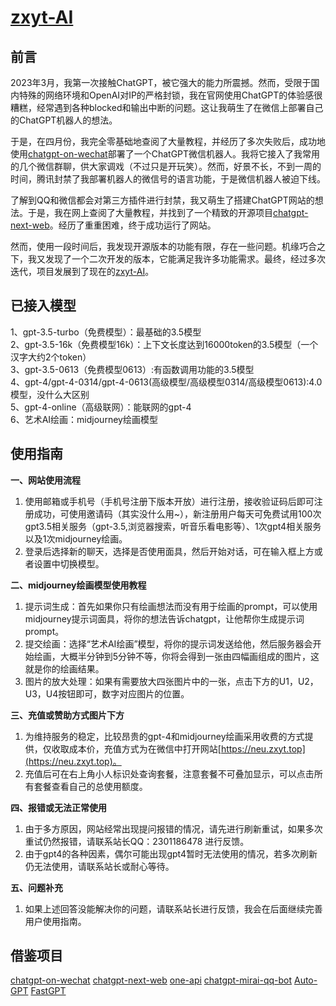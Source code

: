 # [zxyt-AI](https://neu.zxyt.top)

## 前言

2023年3月，我第一次接触ChatGPT，被它强大的能力所震撼。然而，受限于国内特殊的网络环境和OpenAI对IP的严格封锁，我在官网使用ChatGPT的体验感很糟糕，经常遇到各种blocked和输出中断的问题。这让我萌生了在微信上部署自己的ChatGPT机器人的想法。

于是，在四月份，我完全零基础地查阅了大量教程，并经历了多次失败后，成功地使用[chatgpt-on-wechat](https://github.com/zhayujie/chatgpt-on-wechat)部署了一个ChatGPT微信机器人。我将它接入了我常用的几个微信群聊，供大家调戏（不过只是开玩笑）。然而，好景不长，不到一周的时间，腾讯封禁了我部署机器人的微信号的语言功能，于是微信机器人被迫下线。

了解到QQ和微信都会对第三方插件进行封禁，我又萌生了搭建ChatGPT网站的想法。于是，我在网上查阅了大量教程，并找到了一个精致的开源项目[chatgpt-next-web](https://github.com/Yidadaa/ChatGPT-Next-Web)。经历了重重困难，终于成功运行了网站。

然而，使用一段时间后，我发现开源版本的功能有限，存在一些问题。机缘巧合之下，我又发现了一个二次开发的版本，它能满足我许多功能需求。最终，经过多次迭代，项目发展到了现在的[zxyt-AI](https://neu.zxyt.top)。

## 已接入模型

 1、gpt-3.5-turbo（免费模型）：最基础的3.5模型  
 2、gpt-3.5-16k（免费模型16k）：上下文长度达到16000token的3.5模型（一个汉字大约2个token）    
 3、gpt-3.5-0613（免费模型0613）:有函数调用功能的3.5模型      
 4、gpt-4/gpt-4-0314/gpt-4-0613(高级模型/高级模型0314/高级模型0613):4.0模型，没什么大区别  
 5、gpt-4-online（高级联网）：能联网的gpt-4  
 6、艺术AI绘画：midjourney绘画模型  

 ## 使用指南


**一、网站使用流程**

1. 使用邮箱或手机号（手机号注册下版本开放）进行注册，接收验证码后即可注册成功，可使用邀请码（其实没什么用~），新注册用户每天可免费试用100次gpt3.5相关服务（gpt-3.5,浏览器搜索，听音乐看电影等）、1次gpt4相关服务以及1次midjourney绘画。
2. 登录后选择新的聊天，选择是否使用面具，然后开始对话，可在输入框上方或者设置中切换模型。

**二、midjourney绘画模型使用教程**

1. 提示词生成：首先如果你只有绘画想法而没有用于绘画的prompt，可以使用midjourney提示词面具，将你的想法告诉chatgpt，让他帮你生成提示词prompt。
2. 提交绘画：选择“艺术AI绘画”模型，将你的提示词发送给他，然后服务器会开始绘画，大概半分钟到5分钟不等，你将会得到一张由四幅画组成的图片，这就是你的绘画结果。
3. 图片的放大处理：如果有需要放大四张图片中的一张，点击下方的U1，U2，U3，U4按钮即可，数字对应图片的位置。

**三、充值或赞助方式图片下方**

1. 为维持服务的稳定，比较昂贵的gpt-4和midjourney绘画采用收费的方式提供，仅收取成本价，充值方式为在微信中打开网站[https://neu.zxyt.top](https://neu.zxyt.top)。
2. 充值后可在右上角小人标识处查询套餐，注意套餐不可叠加显示，可以点击所有套餐查看自己的总使用额度。

**四、报错或无法正常使用**

1. 由于多方原因，网站经常出现提问报错的情况，请先进行刷新重试，如果多次重试仍然报错，请联系站长QQ：2301186478 进行反馈。
2. 由于gpt4的各种因素，偶尔可能出现gpt4暂时无法使用的情况，若多次刷新仍无法使用，请联系站长或耐心等待。

**五、问题补充**

1. 如果上述回答没能解决你的问题，请联系站长进行反馈，我会在后面继续完善用户使用指南。


## 借鉴项目
[chatgpt-on-wechat](https://github.com/zhayujie/chatgpt-on-wechat)
[chatgpt-next-web](https://github.com/Yidadaa/ChatGPT-Next-Web)
[one-api](https://github.com/songquanpeng/one-api)
[chatgpt-mirai-qq-bot](https://github.com/lss233/chatgpt-mirai-qq-bot)
[Auto-GPT](https://github.com/Significant-Gravitas/Auto-GPT)
[FastGPT](https://github.com/labring/FastGPT)






